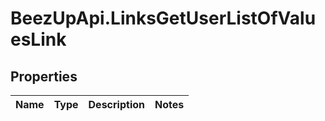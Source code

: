 # BeezUpApi.LinksGetUserListOfValuesLink

## Properties
Name | Type | Description | Notes
------------ | ------------- | ------------- | -------------


